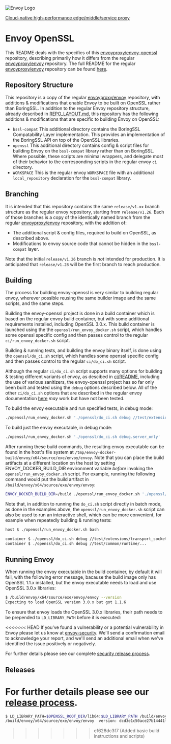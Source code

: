 ![Envoy Logo](https://github.com/envoyproxy/artwork/blob/main/PNG/Envoy_Logo_Final_PANTONE.png)

[Cloud-native high-performance edge/middle/service proxy](https://www.envoyproxy.io/)

# Envoy OpenSSL

This README deals with the specifics of this [envoyproxy/envoy-openssl](https://github.com/envoyproxy/envoy-openssl) repository, describing primarily how it differs from the regular [envoyproxy/envoy](https://github.com/envoyproxy/envoy) repository. The full README for the regular [envoyproxy/envoy](https://github.com/envoyproxy/envoy) repository can be found [here](https://github.com/envoyproxy/envoy/blob/main/README.md). 

## Repository Structure

This repository is a copy of the regular [envoyproxy/envoy](https://github.com/envoyproxy/envoy)
repository, with additions & modifications that enable Envoy to be built on OpenSSL rather than
BoringSSL. In addition to the regular Envoy repository structure, already described in
[REPO_LAYOUT.md](REPO_LAYOUT.md), this repository has the following additions & modifications that
are specific to building Envoy on OpenSSL:

* `bssl-compat` This additional directory contains the BoringSSL Compatability Layer implementation. This provides an implementation of the BoringSSL API on top of the OpenSSL libraries.
* `openssl` This additional directory contains config & script files for building Envoy on the `bssl-compat` library rather than on BoringSSL. Where possible, these scripts are minimal wrappers, and delegate most of their behavior to the corresponding scripts in the regular envoy `ci` directory.
* `WORKSPACE` This is the regular envoy `WORKSPACE` file with an additional `local_repository` declaration for the `bssl-compat` library.

## Branching

It is intended that this repository contains the same `release/v1.xx` branch structure as the
regular envoy repository, starting from `release/v1.26`. Each of those branches is a copy of the
identically named branch from the regular [envoyproxy/envoy](https://github.com/envoyproxy/envoy)
repository, with the addition of:

* The additional script & config files, required to build on OpenSSL, as described above.
* Modifications to envoy source code that cannot be hidden in the `bssl-compat` layer.

Note that the initial `release/v1.26` branch is *not* intended for production.
It is anticipated that `release/v1.28` will be the first branch to reach production.

## Building

The process for building envoy-openssl is very similar to building regular envoy, wherever possible
reusing the same builder image and the same scripts, and the same steps.

Building the envoy-openssl project is done in a build container which is based on the regular envoy
build container, but with some additional requirements installed, including OpenSSL 3.0.x. This build
container is launched using the the `openssl/run_envoy_docker.sh` script, which handles some openssl
specific config and then passes control to the regular `ci/run_envoy_docker.sh` script.

Building & running tests, and building the envoy binary itself, is done using the `openssl/do_ci.sh`
script, which handles some openssl specific config and then passes control to the regular `ci/do_ci.sh`
script.

Although the regular `ci/do_ci.sh` script supports many options for building & testing different
variants of envoy, as descibed in [ci/README](ci/README.md), including the use of various sanitizers,
the envoy-openssl project has so far only been built and tested using the `debug` options described
below. All of the other `ci/do_ci.sh` options that are described in the regular envoy documentation
[here](https://github.com/envoyproxy/envoy/tree/main/ci#readme) _may_ work but have not been tested.

To build the envoy executable and run specified tests, in debug mode:
```bash
./openssl/run_envoy_docker.sh './openssl/do_ci.sh debug //test/extensions/transport_sockets/tls/...'
```

To build just the envoy executable, in debug mode:
```bash
./openssl/run_envoy_docker.sh './openssl/do_ci.sh debug.server_only'
```

After running these build commands, the resulting envoy executable can be found in the host's file
system at `/tmp/envoy-docker-build/envoy/x64/source/exe/envoy/envoy`. Note that you can place the
build artifacts at a different location on the host by setting ENVOY_DOCKER_BUILD_DIR environment
variable _before_ invoking the `openssl/run_envoy_docker.sh` script. For example, running the
following command would put the build artifact in `/build/envoy/x64/source/exe/envoy/envoy`:
```bash
ENVOY_DOCKER_BUILD_DIR=/build ./openssl/run_envoy_docker.sh './openssl/do_ci.sh debug.server_only'
```

Note that, in addition to running the `do_ci.sh` script directly in batch mode, as done in the examples
above, the `openssl/run_envoy_docker.sh` script can also be used to run an interactive shell, which
can be more convenient, for example when repeatedly building & running tests:

```bash
host $ ./openssl/run_envoy_docker.sh bash

container $ ./openssl/do_ci.sh debug //test/extensions/transport_sockets/tls/...
container $ ./openssl/do_ci.sh debug //test/common/runtime/...
```

## Running Envoy

When running the envoy executable in the build container, by default it will fail, with the following error
message, bacause the build image only has OpenSSL 1.1.x installed, but the envoy executable needs to load
and use OpenSSL 3.0.x libraries:

```bash
$ /build/envoy/x64/source/exe/envoy/envoy --version
Expecting to load OpenSSL version 3.0.x but got 1.1.6
```

To ensure that envoy loads the OpenSSL 3.0.x libraries, their path needs to be prepended to `LD_LIBRARY_PATH` before it is executed:

<<<<<<< HEAD
If you've found a vulnerability or a potential vulnerability in Envoy please let us know at
[envoy-security](mailto:envoy-security@googlegroups.com). We'll send a confirmation
email to acknowledge your report, and we'll send an additional email when we've identified the issue
positively or negatively.

For further details please see our complete [security release process](SECURITY.md).

## Releases

For further details please see our [release process](https://github.com/envoyproxy/envoy/blob/main/RELEASES.md).
=======
```bash
$ LD_LIBRARY_PATH=$OPENSSL_ROOT_DIR/lib64:$LD_LIBRARY_PATH /build/envoy/x64/source/exe/envoy/envoy --version
/build/envoy/x64/source/exe/envoy/envoy  version: dcd3e1c50ace27b14441fc8b28650b62c0bf2dd2/1.26.8-dev/Modified/DEBUG/BoringSSL
```
>>>>>>> ef628dc3f7 (Added basic build instructions and scripts)
